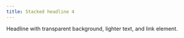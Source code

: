 ```yaml
---
title: Stacked headline 4
---
```

Headline with transparent background, lighter text, and link element.